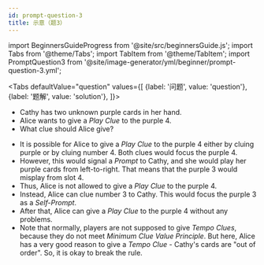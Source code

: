 ```yaml
---
id: prompt-question-3
title: 示意（题3）
---
```


import BeginnersGuideProgress from '@site/src/beginnersGuide.js';
import Tabs from '@theme/Tabs';
import TabItem from '@theme/TabItem';
import PromptQuestion3 from '@site/image-generator/yml/beginner/prompt-question-3.yml';

<BeginnersGuideProgress id="prompt-question-3" />

<!-- lint disable no-undefined-references -->

<Tabs
  defaultValue="question"
  values={[
    {label: '问题', value: 'question'},
    {label: '题解', value: 'solution'},
  ]}>
<TabItem value="question">

- Cathy has two unknown purple cards in her hand.
- Alice wants to give a *Play Clue* to the purple 4.
- What clue should Alice give?

</TabItem>
<TabItem value="solution">

- It is possible for Alice to give a *Play Clue* to the purple 4 either by cluing purple or by cluing number 4. Both clues would focus the purple 4.
- However, this would signal a *Prompt* to Cathy, and she would play her purple cards from left-to-right. That means that the purple 3 would misplay from slot 4.
- Thus, Alice is not allowed to give a *Play Clue* to the purple 4.
- Instead, Alice can clue number 3 to Cathy. This would focus the purple 3 as a *Self-Prompt*.
- After that, Alice can give a *Play Clue* to the purple 4 without any problems.
- Note that normally, players are not supposed to give *Tempo Clues*, because they do not meet *Minimum Clue Value Principle*. But here, Alice has a very good reason to give a *Tempo Clue* - Cathy's cards are "out of order". So, it is okay to break the rule.

</TabItem>
</Tabs>

<PromptQuestion3 />
